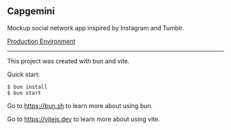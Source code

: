 ## Capgemini

Mockup social network app inspired by Instagram and Tumblr.

[Production Environment](https://capgeminimockup.netlify.app)

---

This project was created with bun and vite.

Quick start:

```
$ bun install
$ bun start
```

Go to https://bun.sh to learn more about using bun.

Go to https://vitejs.dev to learn more about using vite.
